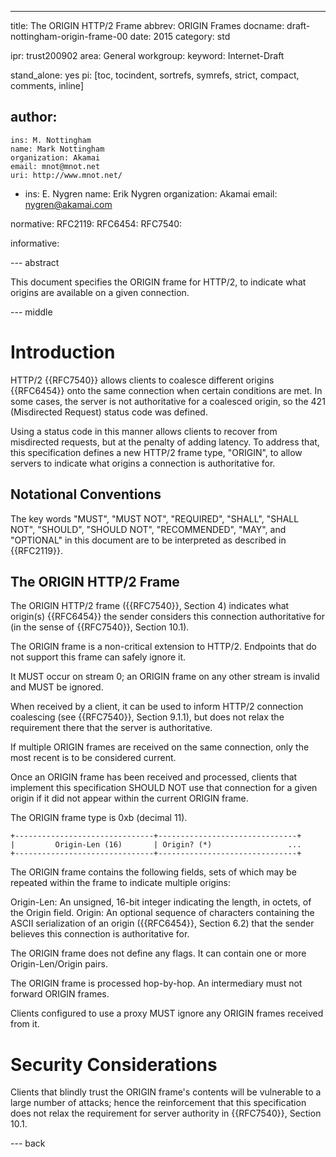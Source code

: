 ---
title: The ORIGIN HTTP/2 Frame
abbrev: ORIGIN Frames
docname: draft-nottingham-origin-frame-00
date: 2015
category: std

ipr: trust200902
area: General
workgroup: 
keyword: Internet-Draft

stand_alone: yes
pi: [toc, tocindent, sortrefs, symrefs, strict, compact, comments, inline]

author:
 -
    ins: M. Nottingham
    name: Mark Nottingham
    organization: Akamai
    email: mnot@mnot.net
    uri: http://www.mnot.net/
 -
    ins: E. Nygren
    name: Erik Nygren
    organization: Akamai
    email: nygren@akamai.com

normative:
  RFC2119:
  RFC6454:
  RFC7540:

informative:


--- abstract

This document specifies the ORIGIN frame for HTTP/2, to indicate what origins are available on a
given connection.

--- middle

# Introduction

HTTP/2 {{RFC7540}} allows clients to coalesce different origins {{RFC6454}} onto the same
connection when certain conditions are met. In some cases, the server is not authoritative for a
coalesced origin, so the 421 (Misdirected Request) status code was defined.

Using a status code in this manner allows clients to recover from misdirected requests, but at the
penalty of adding latency. To address that, this specification defines a new HTTP/2 frame type,
"ORIGIN", to allow servers to indicate what origins a connection is authoritative for.

## Notational Conventions

The key words "MUST", "MUST NOT", "REQUIRED", "SHALL", "SHALL NOT", "SHOULD", "SHOULD NOT",
"RECOMMENDED", "MAY", and "OPTIONAL" in this document are to be interpreted as described in
{{RFC2119}}.

## The ORIGIN HTTP/2 Frame

The ORIGIN HTTP/2 frame ({{RFC7540}}, Section 4) indicates what origin(s) {{RFC6454}} the sender
considers this connection authoritative for (in the sense of {{RFC7540}}, Section 10.1).

The ORIGIN frame is a non-critical extension to HTTP/2. Endpoints that do not support this frame
can safely ignore it.

It MUST occur on stream 0; an ORIGIN frame on any other stream is invalid and MUST be ignored.

When received by a client, it can be used to inform HTTP/2 connection coalescing (see {{RFC7540}},
Section 9.1.1), but does not relax the requirement there that the server is authoritative.

If multiple ORIGIN frames are received on the same connection, only the most recent is to be
considered current.

Once an ORIGIN frame has been received and processed, clients that implement this specification
SHOULD NOT use that connection for a given origin if it did not appear within the current ORIGIN
frame.



The ORIGIN frame type is 0xb (decimal 11).

~~~~
+-------------------------------+-------------------------------+
|         Origin-Len (16)       | Origin? (*)                 ...
+-------------------------------+-------------------------------+
~~~~

The ORIGIN frame contains the following fields, sets of which may be
	repeated within the frame to indicate multiple origins:

Origin-Len:
  An unsigned, 16-bit integer indicating the length, in octets, of the Origin field.
Origin:
  An optional sequence of characters containing the ASCII serialization of an origin ({{RFC6454}}, Section 6.2) that the sender believes this connection is authoritative for.

The ORIGIN frame does not define any flags. It can contain one or more Origin-Len/Origin pairs.

The ORIGIN frame is processed hop-by-hop. An intermediary must not forward ORIGIN frames.

Clients configured to use a proxy MUST ignore any ORIGIN frames received from it.


# Security Considerations

Clients that blindly trust the ORIGIN frame's contents will be vulnerable to a large number of
attacks; hence the reinforcement that this specification does not relax the requirement for server
authority in {{RFC7540}}, Section 10.1.

--- back
